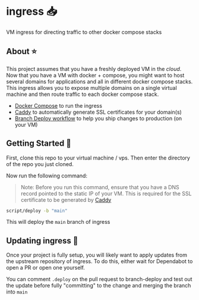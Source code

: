 # ingress 📥

VM ingress for directing traffic to other docker compose stacks

## About ⭐

This project assumes that you have a freshly deployed VM in the _cloud_. Now that you have a VM with docker + compose, you might want to host several domains for applications and all in different docker compose stacks. This ingress allows you to expose multiple domains on a single virtual machine and then route traffic to each docker compose stack.

- [Docker Compose](./docker-compose.yml) to run the ingress
- [Caddy](./src) to automatically generate SSL certificates for your domain(s)
- [Branch Deploy workflow](./.github/workflows/branch-deploy.yml) to help you ship changes to production (on your VM)

## Getting Started 🚀

First, clone this repo to your virtual machine / vps. Then enter the directory of the repo you just cloned.

Now run the following command:

> Note: Before you run this command, ensure that you have a DNS record pointed to the static IP of your VM. This is required for the SSL certificate to be generated by [Caddy](https://github.com/caddyserver/caddy)

```bash
script/deploy -b "main"
```

This will deploy the `main` branch of ingress

## Updating ingress 🔄

Once your project is fully setup, you will likely want to apply updates from the upstream repository of ingress. To do this, either wait for Dependabot to open a PR or open one yourself.

You can comment `.deploy` on the pull request to branch-deploy and test out the update before fully "committing" to the change and merging the branch into `main`
